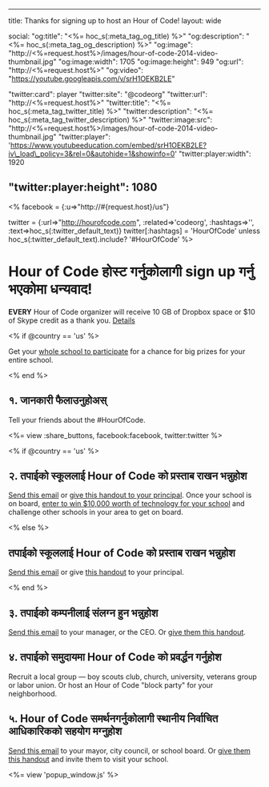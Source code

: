* * *

title: Thanks for signing up to host an Hour of Code! layout: wide

social: "og:title": "<%= hoc\_s(:meta\_tag\_og\_title) %>" "og:description": "<%= hoc\_s(:meta\_tag\_og\_description) %>" "og:image": "http://<%=request.host%>/images/hour-of-code-2014-video-thumbnail.jpg" "og:image:width": 1705 "og:image:height": 949 "og:url": "http://<%=request.host%>" "og:video": "https://youtube.googleapis.com/v/srH1OEKB2LE"

"twitter:card": player "twitter:site": "@codeorg" "twitter:url": "http://<%=request.host%>" "twitter:title": "<%= hoc\_s(:meta\_tag\_twitter\_title) %>" "twitter:description": "<%= hoc\_s(:meta\_tag\_twitter\_description) %>" "twitter:image:src": "http://<%=request.host%>/images/hour-of-code-2014-video-thumbnail.jpg" "twitter:player": 'https://www.youtubeeducation.com/embed/srH1OEKB2LE?iv\_load\_policy=3&rel=0&autohide=1&showinfo=0' "twitter:player:width": 1920

## "twitter:player:height": 1080

<% facebook = {:u=>"http://#{request.host}/us"}

twitter = {:url=>"http://hourofcode.com", :related=>'codeorg', :hashtags=>'', :text=>hoc\_s(:twitter\_default\_text)} twitter[:hashtags] = 'HourOfCode' unless hoc\_s(:twitter\_default\_text).include? '#HourOfCode' %>

# Hour of Code होस्ट गर्नुकोलागी sign up गर्नु भएकोमा धन्यवाद!

**EVERY** Hour of Code organizer will receive 10 GB of Dropbox space or $10 of Skype credit as a thank you. [Details][1]

 [1]: /prizes

<% if @country == 'us' %>

Get your [whole school to participate][2] for a chance for big prizes for your entire school.

 [2]: /us/prizes

<% end %>

## १. जानकारी फैलाउनुहोअस्

Tell your friends about the #HourOfCode.

<%= view :share_buttons, facebook:facebook, twitter:twitter %>

<% if @country == 'us' %>

## २. तपाईको स्कूललाई Hour of Code को प्रस्ताब राखन भन्नुहोश

[Send this email][3] or [give this handout to your principal][4]. Once your school is on board, [enter to win $10,000 worth of technology for your school][1] and challenge other schools in your area to get on board.

 [3]: /resources#email
 [4]: /files/schools-handout.pdf

<% else %>

## तपाईको स्कूललाई Hour of Code को प्रस्ताब राखन भन्नुहोश

[Send this email][3] or give [this handout][4] to your principal.

<% end %>

## ३. तपाईको कम्पनीलाई संलग्न हुन भन्नुहोश

[Send this email][3] to your manager, or the CEO. Or [give them this handout][5].

 [5]: /resources/hoc-one-pager.pdf

## ४. तपाईको समुदायमा Hour of Code को प्रवर्द्धन गर्नुहोश

Recruit a local group — boy scouts club, church, university, veterans group or labor union. Or host an Hour of Code "block party" for your neighborhood.

## ५. Hour of Code समर्थनगर्नुकोलागी स्थानीय निर्वाचित आधिकारिकको सहयोग मग्नुहोश

[Send this email][3] to your mayor, city council, or school board. Or [give them this handout][5] and invite them to visit your school.

<%= view 'popup_window.js' %>
